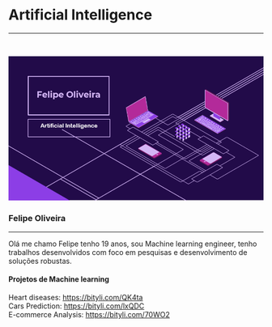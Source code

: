 # Artificial Intelligence 
<hr>
<br>

![alt text](https://github.com/Felipe-Oliveira11/Portfolio/blob/master/template.PNG)
### Felipe Oliveira 
<hr>

Olá me chamo Felipe tenho 19 anos, sou Machine learning engineer, tenho trabalhos desenvolvidos com foco em pesquisas e desenvolvimento de soluções robustas. 
<br>

#### Projetos de Machine learning


Heart diseases: https://bityli.com/QK4ta
<br>
Cars Prediction: https://bityli.com/lxQDC
<br>
E-commerce Analysis: https://bityli.com/70WO2



